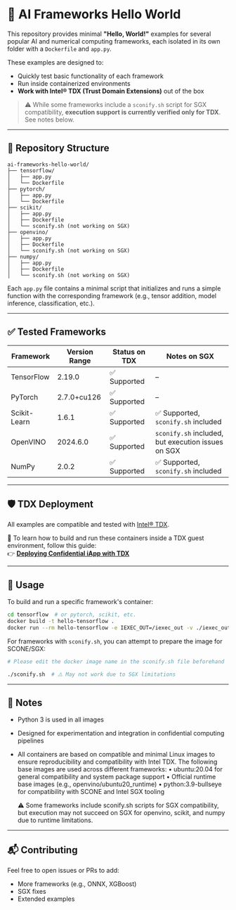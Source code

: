 # 🧠 AI Frameworks Hello World

This repository provides minimal **"Hello, World!"** examples for several popular AI and numerical computing frameworks, each isolated in its own folder with a `Dockerfile` and `app.py`.

These examples are designed to:

- Quickly test basic functionality of each framework
- Run inside containerized environments
- **Work with Intel® TDX (Trust Domain Extensions)** out of the box

> ⚠️ While some frameworks include a `sconify.sh` script for SGX compatibility, **execution support is currently verified only for TDX**. See notes below.

---

## 📁 Repository Structure

```
ai-frameworks-hello-world/
├── tensorflow/
│   ├── app.py
│   └── Dockerfile
├── pytorch/
│   ├── app.py
│   └── Dockerfile
├── scikit/
│   ├── app.py
│   ├── Dockerfile
│   └── sconify.sh (not working on SGX)
├── openvino/
│   ├── app.py
│   ├── Dockerfile
│   └── sconify.sh (not working on SGX)
├── numpy/
│   ├── app.py
│   ├── Dockerfile
│   └── sconify.sh (not working on SGX)
```

Each `app.py` file contains a minimal script that initializes and runs a simple function with the corresponding framework (e.g., tensor addition, model inference, classification, etc.).

---

## ✅ Tested Frameworks

| Framework  | Version Range | Status on TDX | Notes on SGX          |
|------------|----------------|---------------|------------------------|
| TensorFlow | 2.19.0         | ✅ Supported   | –                      |
| PyTorch    | 2.7.0+cu126    | ✅ Supported   | –                      |
| Scikit-Learn | 1.6.1        | ✅ Supported   | ✅ Supported, `sconify.sh` included |
| OpenVINO   | 2024.6.0       | ✅ Supported   | `sconify.sh` included, but execution issues on SGX |
| NumPy      | 2.0.2          | ✅ Supported   | ✅ Supported, `sconify.sh` included |

---

## 🛡️ TDX Deployment

All examples are compatible and tested with [Intel® TDX](https://www.intel.com/content/www/us/en/developer/articles/technical/intel-trust-domain-extensions.html).

📖 To learn how to build and run these containers inside a TDX guest environment, follow this guide:  
👉 **[Deploying Confidential iApp with TDX]([https://github.com/konveyor/tdx-tools/blob/main/docs/tdx-quickstart.md](https://protocol.docs.iex.ec/for-developers/confidential-computing/create-your-first-tdx-app))**

---

## 🔧 Usage

To build and run a specific framework's container:

```bash
cd tensorflow  # or pytorch, scikit, etc.
docker build -t hello-tensorflow .
docker run --rm hello-tensorflow -e IEXEC_OUT=/iexec_out -v ./iexec_out:/iexec_out  
```

For frameworks with `sconify.sh`, you can attempt to prepare the image for SCONE/SGX:

```bash
# Please edit the docker image name in the sconify.sh file beforehand

./sconify.sh  # ⚠️ May not work due to SGX limitations
```

---

## 📌 Notes

- Python 3 is used in all images
- Designed for experimentation and integration in confidential computing pipelines
- All containers are based on compatible and minimal Linux images to ensure reproducibility and compatibility with Intel TDX. The following base images are used across different frameworks:
	•	ubuntu:20.04 for general compatibility and system package support
	•	Official runtime base images (e.g., openvino/ubuntu20_runtime)
	•	python:3.9-bullseye for compatibility with SCONE and Intel SGX tooling

	⚠️ Some frameworks include sconify.sh scripts for SGX compatibility, but execution may not succeed on SGX for openvino, scikit, and numpy due to runtime limitations.

---

## 📬 Contributing

Feel free to open issues or PRs to add:
- More frameworks (e.g., ONNX, XGBoost)
- SGX fixes
- Extended examples

